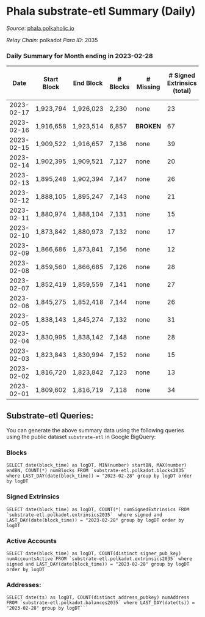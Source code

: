 # Phala substrate-etl Summary (Daily)

_Source_: [phala.polkaholic.io](https://phala.polkaholic.io)

*Relay Chain*: polkadot
*Para ID*: 2035



### Daily Summary for Month ending in 2023-02-28


| Date | Start Block | End Block | # Blocks | # Missing | # Signed Extrinsics (total) | # Active Accounts | # Addresses with Balances | # Events | # Transfers | # XCM Transfers In | # XCM Transfers Out |
| ---- | ----------- | --------- | -------- | --------- | --------------------------- | ----------------- | ------------------------- | -------- | ----------- | ------------------ | ------------------- |
| 2023-02-17 | 1,923,794 | 1,926,023 | 2,230 | none  | 23 | 7 |  | 598 |   |   |   |
| 2023-02-16 | 1,916,658 | 1,923,514 | 6,857 |  **BROKEN**  | 67 | 17 | 3,065 | 14,334 | 5 ($1,739.76) |   |   |
| 2023-02-15 | 1,909,522 | 1,916,657 | 7,136 | none  | 39 | 23 | 3,059 | 14,724 | 7 ($3,220.33) |   |   |
| 2023-02-14 | 1,902,395 | 1,909,521 | 7,127 | none  | 20 | 18 | 3,053 | 14,439 | 2 ($112.66) | 2 ($25.89) |   |
| 2023-02-13 | 1,895,248 | 1,902,394 | 7,147 | none  | 26 | 16 | 3,051 | 14,543 | 7 ($168.26) | 3 ($31.52) |   |
| 2023-02-12 | 1,888,105 | 1,895,247 | 7,143 | none  | 21 | 15 | 3,048 | 14,470 | 6 ($344.52) | 4 ($10.79) |   |
| 2023-02-11 | 1,880,974 | 1,888,104 | 7,131 | none  | 15 | 13 | 3,046 | 14,373 | 2 ($228.22) |   |   |
| 2023-02-10 | 1,873,842 | 1,880,973 | 7,132 | none  | 17 | 13 | 3,044 | 14,405 | 3 ($26,078.82) | 3 ($102.00) |   |
| 2023-02-09 | 1,866,686 | 1,873,841 | 7,156 | none  | 12 | 10 | 3,041 | 14,406 | 1 ($6,068.03) | 1 ($258.65) |   |
| 2023-02-08 | 1,859,560 | 1,866,685 | 7,126 | none  | 28 | 17 | 3,040 | 14,456 | 12 ($557.18) | 2 ($171.48) |   |
| 2023-02-07 | 1,852,419 | 1,859,559 | 7,141 | none  | 27 | 20 | 3,036 | 14,506 | 8 ($622.96) | 2 ($211.37) |   |
| 2023-02-06 | 1,845,275 | 1,852,418 | 7,144 | none  | 26 | 14 | 3,032 | 14,545 | 8 ($769.45) | 8 ($361.82) |   |
| 2023-02-05 | 1,838,143 | 1,845,274 | 7,132 | none  | 31 | 17 | 3,030 | 14,526 | 7 ($909.05) | 5 ($676.60) |   |
| 2023-02-04 | 1,830,995 | 1,838,142 | 7,148 | none  | 28 | 24 | 3,028 | 14,509 | 4 ($412.39) | 3 ($250.84) |   |
| 2023-02-03 | 1,823,843 | 1,830,994 | 7,152 | none  | 15 | 12 | 3,027 | 14,430 | 3 ($328.73) | 2 ($162.27) |   |
| 2023-02-02 | 1,816,720 | 1,823,842 | 7,123 | none  | 13 | 9 | 3,026 | 14,383 | 4 ($642.37) | 6 ($240.31) |   |
| 2023-02-01 | 1,809,602 | 1,816,719 | 7,118 | none  | 34 | 19 | 3,024 | 14,499 | 7 ($1,634.02) | 2 ($468.23) |   |

## Substrate-etl Queries:
You can generate the above summary data using the following queries using the public dataset `substrate-etl` in Google BigQuery:


### Blocks
```
SELECT date(block_time) as logDT, MIN(number) startBN, MAX(number) endBN, COUNT(*) numBlocks FROM `substrate-etl.polkadot.blocks2035`  where LAST_DAY(date(block_time)) = "2023-02-28" group by logDT order by logDT
```


### Signed Extrinsics
```
SELECT date(block_time) as logDT, COUNT(*) numSignedExtrinsics FROM `substrate-etl.polkadot.extrinsics2035`  where signed and LAST_DAY(date(block_time)) = "2023-02-28" group by logDT order by logDT
```


### Active Accounts
```
SELECT date(block_time) as logDT, COUNT(distinct signer_pub_key) numAccountsActive FROM `substrate-etl.polkadot.extrinsics2035` where signed and LAST_DAY(date(block_time)) = "2023-02-28" group by logDT order by logDT
```


### Addresses:
```
SELECT date(ts) as logDT, COUNT(distinct address_pubkey) numAddress FROM `substrate-etl.polkadot.balances2035` where LAST_DAY(date(ts)) = "2023-02-28" group by logDT```

